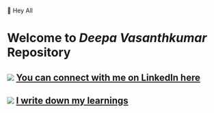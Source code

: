 
👋 Hey All


# Welcome to ***Deepa Vasanthkumar*** Repository




## ![](https://cdn4.iconfinder.com/data/icons/social-media-2210/24/Linkedin-64.png) [You can connect with me on LinkedIn here](https://www.linkedin.com/in/deepa-vasanthkumar/) 



##  ![](https://cdn4.iconfinder.com/data/icons/social-media-2210/24/Medium-64.png) [I write down my learnings](https://medium.com/@deepa.account)

 


